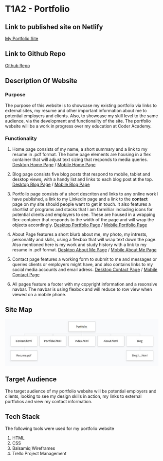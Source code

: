 # **T1A2 - Portfolio**

## Link to published site on Netlify
[My Portfolio Site](https://russ13.netlify.app)

## Link to Github Repo
[Github Repo](https://github.com/russ-13/russ-13.github.io)

## Description Of Website

### Purpose

The purpose of this website is to showcase my existing portfolio via links to external sites, my resume and other important information about me to potential employers and clients. Also, to showcase my skill level to the same audience, via the development and functionality of the site. The portfolio website will be a work in progress over my education at Coder Academy.  

### Functionality

1. Home page consists of my name, a short summary and a link to my resume in .pdf format. The home page elements are housing in a flex container that will adjust text sizing that responds to media queries. [Desktop Home Page](indexdesk.jpg) / [Mobile Home Page](indexmobile.jpg)

2. Blog page consists five blog posts that respond to mobile, tablet and desktop views, with a handy list and links to each blog post at the top. [Desktop Blog Page](blogdesk.jpg) / [Mobile Blog Page](blogmobile.jpg)  
  
3. Portfolio page consists of a short descriton and links to any online work I have published, a link to my Linkedin page and a link to the **contact** page on my site should people want to get in touch. It also features a shortlist of programs and stacks that I am farmilliar including icons for potential clients and employers to see. These are housed in a wrapping flex-container that responds to the width of the page and will wrap the objects accordingly. [Desktop Portfolio Page](portfoliodesk.jpg) / [Mobile Portfolio Page](portfoliomobile.jpg)

4. About Page features a short blurb about me, my photo, my intrests, personality and skills, using a flexbox that will wrap text down the page. Also mentioned here is my work and study history with a link to my resume in .pdf format. [Desktop About Me Page](aboutmedesk.jpg) / [Mobile About Me Page](aboutmobile.jpg)

5. Contact page features a working form to submit to me and messages or queries clients or employers might have, and also contains links to my social media accounts and email adress. [Desktop Contact Page](contactdesk.jpg) / [Mobile Contact Page](contactmobile.jpg)

6. All pages feature a footer with my copyright information and a resonsive navbar. The navbar is using flexbox and will reduce to row view when viewed on a mobile phone. 

## Site Map 

![Sitemap](./sitemap/sitemap.jpg) 

## Target Audience

The target audience of my portfolio website will be potential employers and clients, looking to see my design skills in action, my links to external portfolios and view my contact information.


## Tech Stack

The following tools were used for my portfolio website

1. HTML
2. CSS
3. Balsamiq Wireframes
4. Trello Project Management

